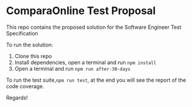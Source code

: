 # ComparaOnline Test Proposal

This repo contains the proposed solution for the Software Engineer Test Specification

To run the solution: 

1. Clone this repo
2. Install dependencies, open a terminal and run `npm install`
3. Open a terminal and run `npm run after-30-days`

To run the test suite,`npm run test`, at the end you will see the report of the code coverage.

Regards!


